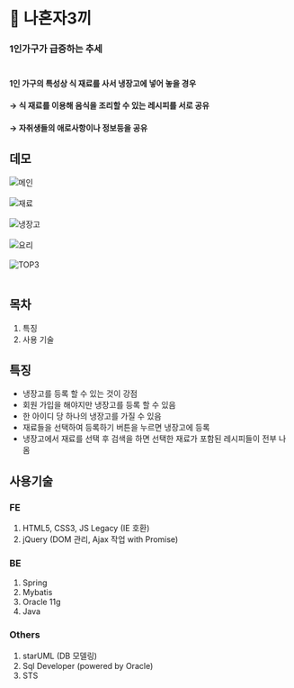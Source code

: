 # 🍚 나혼자3끼<br/>
### 1인가구가 급증하는 추세<br/><br/>
#### 1인 가구의 특성상 식 재료를 사서 냉장고에 넣어 놓을 경우<br/>
#### → 식 재료를 이용해 음식을 조리할 수 있는 레시피를 서로 공유<br/>
#### → 자취생들의 애로사항이나 정보등을 공유<br/>

## 데모
![메인](https://user-images.githubusercontent.com/62512658/91210809-be06ce00-e748-11ea-93cd-e40579480584.png)<br/><br/>
![재료](https://user-images.githubusercontent.com/62512658/91212302-fa3b2e00-e74a-11ea-9242-e5ba285d3ed7.png)<br/><br/>
![냉장고](https://user-images.githubusercontent.com/62512658/91210843-c65f0900-e748-11ea-9b1a-b5f21c878b70.png)<br/><br/>
![요리](https://user-images.githubusercontent.com/62512658/91212329-045d2c80-e74b-11ea-9e2a-8ef59216a84c.png)<br/><br/>
![TOP3](https://user-images.githubusercontent.com/62512658/91210855-c9f29000-e748-11ea-9c40-8ac80e04a11c.png)<br/><br/>

## 목차
1. 특징
2. 사용 기술

## 특징<br/>
- 냉장고를 등록 할 수 있는 것이 강점<br/>
- 회원 가입을 해야지만 냉장고를 등록 할 수 있음<br/>
- 한 아이디 당 하나의 냉장고를 가질 수 있음<br/>
- 재료들을 선택하여 등록하기 버튼을 누르면 냉장고에 등록<br/>
- 냉장고에서 재료를 선택 후 검색을 하면 선택한 재료가 포함된 레시피들이 전부 나옴<br/>

## 사용기술<br/>
### FE<br/>
1. HTML5, CSS3, JS Legacy (IE 호환)
2. jQuery (DOM 관리, Ajax 작업 with Promise)<br/>

### BE<br/>
1. Spring
2. Mybatis
3. Oracle 11g
4. Java<br/>

### Others<br/>
1. starUML (DB 모델링)
2. Sql Developer (powered by Oracle)
3. STS
